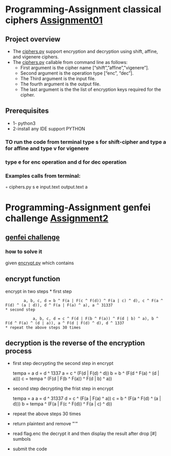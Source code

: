 # Programming-Assignment classical ciphers [Assignment01](https://github.com/Esraa22M/Assignment0/tree/master/Assignment01)
## Project overview
* The  [ciphers.py](https://github.com/Esraa22M/Assignment0/blob/master/Assignment01/ciphers.py) support encryption and decryption using shift, affine, and vigenere ciphers.
* The [ciphers.py](https://github.com/Esraa22M/Assignment0/blob/master/Assignment01/ciphers.py) callable from command line as follows:
   * First argument is the cipher name  [“shift”,”affine”,”vigenere”].
   * Second argument is the operation type [“enc”, “dec”].
   * The Third argument is the input file.
   * The fourth argument is the output file.
   *  The last argument is the the list of encryption keys required for the cipher.
 ## Prerequisites
* 1- python3
* 2-install any IDE support PYTHON
### TO run the code  from terminal  type  s  for shift-cipher  and type a for affine and type v for vigenere
### type e for enc operation and d for dec operation 
### Examples calls from terminal:
 ◦ ciphers.py s e input.text output.text a   

# Programming-Assignment genfei challenge [Assignment2](https://github.com/Esraa22M/Assignment0/tree/master/Assignment02)
## [genfei challenge](https://cybertalents.com/challenges/cryptography/genfei)
### how to solve it 
 given [encrypt.py](https://github.com/Esraa22M/Assignment0/blob/master/Assignment02/encrypt.py) which contains
 ## encrypt function
   encrypt in two steps 
    * first step
    
      		a, b, c, d = b ^ F(a | F(c ^ F(d)) ^ F(a | c) ^ d), c ^ F(a ^ F(d) ^ (a | d)), d ^ F(a | F(a) ^ a), a ^ 31337
    * second step 
    
          		a, b, c, d = c ^ F(d | F(b ^ F(a)) ^ F(d | b) ^ a), b ^ F(d ^ F(a) ^ (d | a)), a ^ F(d | F(d) ^ d), d ^ 1337
    * repeat the above steps 30 times
 ## decryption is the reverse of the encryption process
 * first step  decrypting the second step in encrypt
 
    tempa = a
        d = d ^ 1337
        a = c ^ (F(d | F(d) ^ d))
        b = b ^ (F(d ^ F(a) ^ (d | a)))
        c = tempa ^ (F(d | F(b ^ F(a)) ^ F(d | b) ^ a))
  * second step decrypting the frist step in encrypt
  
     tempa = a
        a = d ^ 31337
        d = c ^ (F(a | F(a) ^ a))
        c = b ^ (F(a ^ F(d) ^ (a | d)))
        b = tempa ^ (F(a | F(c ^ F(d)) ^ F(a | c) ^ d))
  * repeat the above steps 30 times 
  *  return plaintext and remove  "'"  
  *  read flag.enc  the decrypt it and then display the result after drop [\#] sumbols
  * submit the code 
  




 




   
